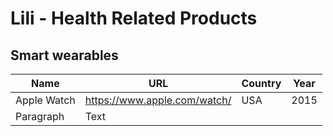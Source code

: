 # Lili - Health Related Products

## Smart wearables

| Name        | URL                               | Country  | Year    |
| ----------- | --------------------------------- |  ------- | ------- |
| Apple Watch | https://www.apple.com/watch/      | USA      | 2015    |
| Paragraph   | Text                              |          |         |         
